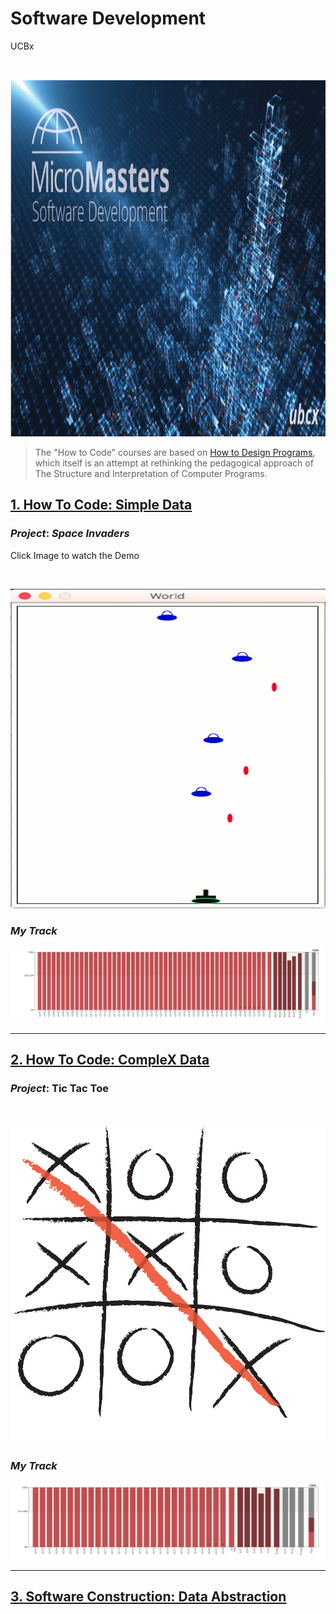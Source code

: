 # Software Development
UCBx


<!-- [![Alt text](https://github.com/doct0rX/SoftwareDevelopment/blob/master/photos/masters.jpg?raw=true "Software Development")](https://www.cs.ubc.ca/news/2017/03/ubc-launches-edx-micromasters-program-software-development) -->

<p>
<br /> <div class="separator" style="clear: both; text-align: center;"> <a href="https://www.cs.ubc.ca/news/2017/03/ubc-launches-edx-micromasters-program-software-development"><img alt="" border="0" height="571" src="./screens/masters.jpg" width="1000" /></a></div>
</p>

> The "How to Code" courses are based on [How to Design Programs](http://www.htdp.org/), which itself is an attempt at rethinking the pedagogical approach of The Structure and Interpretation of Computer Programs.

## [1. How To Code: Simple Data](./HowToCode_SimpleData)

### **_Project_**: _Space Invaders_

Click Image to watch the Demo
<p><br /> <div class="separator" style="clear: both; text-align: center;"> <a href="https://www.youtube.com/watch?v=FkR1PlXG2WE&feature=youtu.be"><img alt="" border="0" height="511" src="./HowToCode_SimpleData/finalProject/screens/Screen Shot 2018-04-02 at 4.15.04 PM.png" width="911" /></a></div>
</p>

### **_My Track_**

![my tracker](./HowToCode_SimpleData/finalProject/screens/ScreenShot2018-04-02at4.11.07PM.png)

------

## [2. How To Code: CompleX Data](./HowToCode_CompleXData)

### **_Project_**: Tic Tac Toe
<p><br /> <div class="separator" style="clear: both; text-align: center;"> <a href=""><img alt="" border="0" height="511" src="./HowToCode_CompleXData/screens/tic.jpg" width="911" /></a></div>
</p>

### **_My Track_**

![my tracker](./HowToCode_CompleXData/screens/ScreenShot2018-09-17at3.32.56PM.png)

------

## [3. Software Construction: Data Abstraction](.)